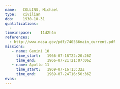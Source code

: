 ```yaml
---
name:	COLLINS, Michael
type:	civilian
dob:	1930-10-31
qualifications:
  - 
timeinspace:	11d2h4m
references:
  - http://www.nasa.gov/pdf/740566main_current.pdf
missions:
   - name: Gemini 10
     time_start:   1966-07-18T22:20:26Z
     time_end:     1966-07-21T21:07:06Z
   - name: Apollo 11
     time_start:   1969-07-16T13:32Z
     time_end:     1969-07-24T16:50:36Z
evas:
---
```

